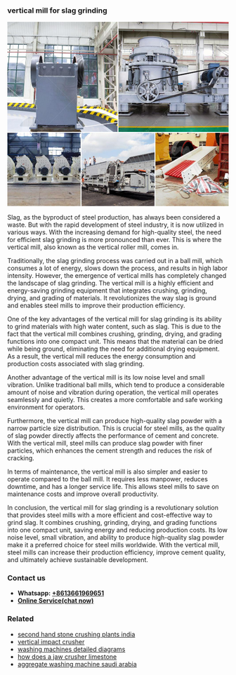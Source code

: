 <h3>vertical mill for slag grinding</h3><img src='1708666517.jpg' alt=''><p>Slag, as the byproduct of steel production, has always been considered a waste. But with the rapid development of steel industry, it is now utilized in various ways. With the increasing demand for high-quality steel, the need for efficient slag grinding is more pronounced than ever. This is where the vertical mill, also known as the vertical roller mill, comes in.</p><p>Traditionally, the slag grinding process was carried out in a ball mill, which consumes a lot of energy, slows down the process, and results in high labor intensity. However, the emergence of vertical mills has completely changed the landscape of slag grinding. The vertical mill is a highly efficient and energy-saving grinding equipment that integrates crushing, grinding, drying, and grading of materials. It revolutionizes the way slag is ground and enables steel mills to improve their production efficiency.</p><p>One of the key advantages of the vertical mill for slag grinding is its ability to grind materials with high water content, such as slag. This is due to the fact that the vertical mill combines crushing, grinding, drying, and grading functions into one compact unit. This means that the material can be dried while being ground, eliminating the need for additional drying equipment. As a result, the vertical mill reduces the energy consumption and production costs associated with slag grinding.</p><p>Another advantage of the vertical mill is its low noise level and small vibration. Unlike traditional ball mills, which tend to produce a considerable amount of noise and vibration during operation, the vertical mill operates seamlessly and quietly. This creates a more comfortable and safe working environment for operators.</p><p>Furthermore, the vertical mill can produce high-quality slag powder with a narrow particle size distribution. This is crucial for steel mills, as the quality of slag powder directly affects the performance of cement and concrete. With the vertical mill, steel mills can produce slag powder with finer particles, which enhances the cement strength and reduces the risk of cracking.</p><p>In terms of maintenance, the vertical mill is also simpler and easier to operate compared to the ball mill. It requires less manpower, reduces downtime, and has a longer service life. This allows steel mills to save on maintenance costs and improve overall productivity.</p><p>In conclusion, the vertical mill for slag grinding is a revolutionary solution that provides steel mills with a more efficient and cost-effective way to grind slag. It combines crushing, grinding, drying, and grading functions into one compact unit, saving energy and reducing production costs. Its low noise level, small vibration, and ability to produce high-quality slag powder make it a preferred choice for steel mills worldwide. With the vertical mill, steel mills can increase their production efficiency, improve cement quality, and ultimately achieve sustainable development.</p><h3>Contact us</h3><ul><li><strong>Whatsapp:&nbsp;<a href="https://wa.me/8613661969651">+8613661969651</a></strong></li><li><a href="https://swt.shibang-china.com/?git&amp;zhl&amp;vertical mill for slag grinding"><strong>Online Service(chat now)</strong></a></li></ul><h3>Related</h3><ul><li><a href='second hand stone crushing plants india.md'>second hand stone crushing plants india</a></li><li><a href='vertical impact crusher.md'>vertical impact crusher</a></li><li><a href='washing machines detailed diagrams.md'>washing machines detailed diagrams</a></li><li><a href='how does a jaw crusher limestone.md'>how does a jaw crusher limestone</a></li><li><a href='aggregate washing machine saudi arabia.md'>aggregate washing machine saudi arabia</a></li></ul>